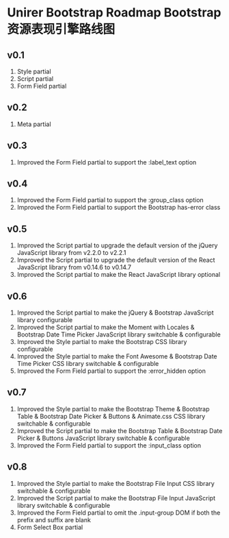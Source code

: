 # Unirer Bootstrap Roadmap Bootstrap资源表现引擎路线图

## v0.1
1. Style partial
2. Script partial
3. Form Field partial

## v0.2
1. Meta partial

## v0.3
1. Improved the Form Field partial to support the :label_text option

## v0.4
1. Improved the Form Field partial to support the :group_class option
2. Improved the Form Field partial to support the Bootstrap has-error class

## v0.5
1. Improved the Script partial to upgrade the default version of the jQuery JavaScript library from v2.2.0 to v2.2.1
2. Improved the Script partial to upgrade the default version of the React JavaScript library from v0.14.6 to v0.14.7
3. Improved the Script partial to make the React JavaScript library optional

## v0.6
1. Improved the Script partial to make the jQuery & Bootstrap JavaScript library configurable
2. Improved the Script partial to make the Moment with Locales & Bootstrap Date Time Picker JavaScript library switchable & configurable
3. Improved the Style partial to make the Bootstrap CSS library configurable
4. Improved the Style partial to make the Font Awesome & Bootstrap Date Time Picker CSS library switchable & configurable
5. Improved the Form Field partial to support the :error_hidden option

## v0.7
1. Improved the Style partial to make the Bootstrap Theme & Bootstrap Table & Bootstrap Date Picker & Buttons & Animate.css CSS library switchable & configurable
2. Improved the Script partial to make the Bootstrap Table & Bootstrap Date Picker & Buttons JavaScript library switchable & configurable
3. Improved the Form Field partial to support the :input_class option

## v0.8
1. Improved the Style partial to make the Bootstrap File Input CSS library switchable & configurable
2. Improved the Script partial to make the Bootstrap File Input JavaScript library switchable & configurable
3. Improved the Form Field partial to omit the .input-group DOM if both the prefix and suffix are blank
4. Form Select Box partial
